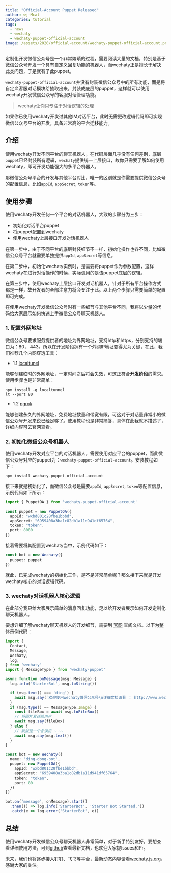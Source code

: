 ```yaml
---
title: "Official-Account Puppet Released"
author: wj-Mcat
categories: tutorial
tags:
  - news
  - wechaty
  - wechaty-puppet-official-account
image: /assets/2020/official-account/wechaty-puppet-official-account.png
---
```


定制化开发微信公众号是一个非常繁琐的过程，需要阅读大量的文档，特别是基于微信公众号开发一个具有自定义回复功能的机器人，而wechaty正是擅长于解决此类问题，于是就有了此puppet。

`wechaty-puppet-official-account`并没有封装微信公众号中的所有功能，而是将自定义客服对话模块给抽取出来，封装成底层的puppet，这样就可以使用wechaty开发微信公众号的客服对话管理功能。

> wechaty让你只专注于对话逻辑的处理

如果你已使用wechaty开发过其他IM对话平台，此时无需更改逻辑代码即可实现微信公众号平台的开发，具备非常高的平台迁移能力。

## 介绍

使用wechaty开发不同平台的聊天机器人，在代码层面几乎没有任何差别，底层`puppet`已经封装所有逻辑，`wechaty`提供统一上层接口，故你只需要了解如何使用wechaty，即可开发功能强大的多平台机器人。

那微信公众号平台的开发与其他平台对比，唯一的区别就是你需要提供微信公众号的配置信息，比如`appId`, `appSecret`, `token`等。

## 使用步骤

使用wechaty开发任何一个平台的对话机器人，大致的步骤分为三步：

- 初始化对话平台puppet
- 将puppet配置到wechaty
- 使用wechaty上层接口开发对话机器人

在第一步中，由于不同平台的底层封装细节不一样，初始化操作也各不同，比如微信公众号平台就需要单独提供`appId`, `appSecret`等信息。

在第二步中，初始化wechaty实例时，是需要将puppet作为参数配置，这样wechaty在进行对话操作的时候，实际调用的是该puppet底层的逻辑。

在第三步中，使用wechaty上层接口开发对话机器人，针对于所有平台操作方式都是一样，故开发者的全部注意力将会专注于此。以上两个步骤只需要简单的配置即可完成。

在使用wechaty开发微信公众号时有一些细节与其他平台不同，我将以少量的代码给大家展示如何快速上手微信公众号聊天机器人。

### 1. 配置外网地址

微信公众号要求服务提供者的地址为外网地址，支持http和https，分别支持的端口为：80， 443。所以在开发阶段拥有一个外网IP地址变得尤为关键，在此，我们推荐几个内网穿透工具：

- 1.1 [localtunel](https://localtunnel.github.io/www/)

能够创建临时的外网地址，一定时间之后将会失效，可这正符合**开发阶段**的需求。使用步骤也是非常简单：

```shell script
npm install -g localtunnel
lt --port 80
```

- 1.2 [ngrok](https://www.npmjs.com/package/ngrok)

能够创建永久的外网地址，免费地址数量和带宽有限，可这对于对话量非常小的微信公众号开发来说已经足够了。使用教程也是非常简答，具体在此我就不描述了，详细内容可去官网查看。

### 2. 初始化微信公众号机器人

使用wechaty开发对应平台的对话机器人，需要使用对应平台的puppet，而此微信公众号对应的puppet为：`wechaty-puppet-official-account`。安装教程如下：

```shell script
npm install wechaty-puppet-official-account
```

接下来就是初始化了，而微信公众号是需要`appId`, `appSecret`, `token`等配置信息，示例代码如下所示：

```typescript
import { PuppetOA } from 'wechaty-puppet-official-account'

const puppet = new PuppetOA({
  appId: "wxbd801c28fbe1bbbd",
  appSecret: "6959408a3ba1c82db1a11d941df65764",
  token: "token",
  port: 8080
})
```

接着需要将其配置到wechaty当中，示例代码如下：

```typescript
const bot = new Wechaty({
  puppet: puppet
})
```

就此，已完成wechaty的初始化工作，是不是非常简单呢？那么接下来就是开发wechaty核心的对话逻辑代码。

### 3. wechaty对话机器人核心逻辑

在此部分我只给大家展示简单的消息回复功能，足以给开发者展示如何开发定制化聊天机器人。

要想详细了解wechaty聊天机器人的开发细节，需要到 [官网](http://wechaty.js.org/docs/introduction/) 查阅文档。以下为整体示例代码：

```typescript
import {
  Contact,
  Message,
  Wechaty,
  log,
} from 'wechaty'
import { MessageType } from 'wechaty-puppet'

async function onMessage(msg: Message) {
  log.info('StarterBot', msg.toString())

  if (msg.text() === 'ding') {
    await msg.say(`欢迎使用wechaty微信公众号\n详细文档请看 ： http://www.wechaty.js.org 😄😄😄`)
  }
  if (msg.type() == MessageType.Image) {
    const fileBox = await msg.toFileBox()
    // 将图片发送给用户
    await msg.say(fileBox)
  } else {
    // 我就是一个复读机 ~_~~
    await msg.say(msg.text())
  }
}

const bot = new Wechaty({
  name: 'ding-dong-bot',
  puppet: new PuppetOA({
    appId: "wxbd801c28fbe1bbbd",
    appSecret: "6959408a3ba1c82db1a11d941df65764",
    token: "token",
    port: 80
  })
})

bot.on('message', onMessage).start()
  .then(() => log.info('StarterBot', 'Starter Bot Started.'))
  .catch(e => log.error('StarterBot', e))
```

## 总结

使用wechaty开发微信公众号聊天机器人非常简单，对于新手特别友好，要想查看详细使用方法，可到[github](https://github.com/wechaty/wechaty-puppet-official-account)查看最新文档，也欢迎大家提Issues和Pr。

未来，我们也将逐步接入钉钉、飞书等平台，最新动态内容请看[wechaty.js.org](http://wechaty.js.org/)，感谢大家的关注。
